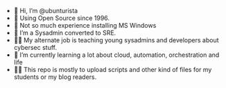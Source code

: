 - 👋 Hi, I’m @ubunturista
- 💪 Using Open Source since 1996.
- 🤦 Not so much experience installing MS Windows
- 👀 I’m a Sysadmin converted to SRE.
- 👨‍🏫 My alternate job is teaching young sysadmins and developers about cybersec stuff.
- 🌱 I’m currently learning a lot about cloud, automation, orchestration and life
- 👩‍🎓 This repo is mostly to upload scripts and other kind of files for my students or my blog readers.

<!---
ubunturista/ubunturista is a ✨ special ✨ repository because its `README.md` (this file) appears on your GitHub profile.
You can click the Preview link to take a look at your changes.
--->

